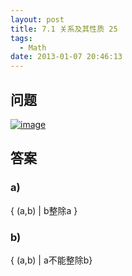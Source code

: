 ```yaml
---
layout: post
title: 7.1 关系及其性质 25
tags:
  - Math
date: 2013-01-07 20:46:13
---
```


## 问题

[![image](http://freewind.me/wp-content/uploads/2013/01/image_thumb131.png "image")](http://freewind.me/wp-content/uploads/2013/01/image130.png)

## 答案

### a)

{ (a,b) | b整除a }

### b)

{ (a,b) | a不能整除b}